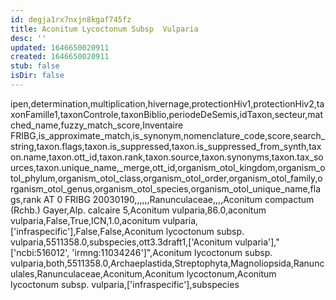 ```yaml
---
id: degja1rx7nxjn8kgaf745fz
title: Aconitum Lycoctonum Subsp  Vulparia
desc: ''
updated: 1646650020911
created: 1646650020911
stub: false
isDir: false
---
```

ipen,determination,multiplication,hivernage,protectionHiv1,protectionHiv2,taxonFamille1,taxonControle,taxonBiblio,periodeDeSemis,idTaxon,secteur,matched_name,fuzzy_match_score,Inventaire FRIBG,is_approximate_match,is_synonym,nomenclature_code,score,search_string,taxon.flags,taxon.is_suppressed,taxon.is_suppressed_from_synth,taxon.name,taxon.ott_id,taxon.rank,taxon.source,taxon.synonyms,taxon.tax_sources,taxon.unique_name,_merge,ott_id,organism_otol_kingdom,organism_otol_phylum,organism_otol_class,organism_otol_order,organism_otol_family,organism_otol_genus,organism_otol_species,organism_otol_unique_name,flags,rank
AT 0 FRIBG 20030190,,,,,,Ranunculaceae,,,,Aconitum compactum (Rchb.) Gayer,Alp. calcaire 5,Aconitum vulparia,86.0,aconitum vulparia,False,True,ICN,1.0,aconitum vulparia,['infraspecific'],False,False,Aconitum lycoctonum subsp. vulparia,5511358.0,subspecies,ott3.3draft1,['Aconitum vulparia'],"['ncbi:516012', 'irmng:11034246']",Aconitum lycoctonum subsp. vulparia,both,5511358.0,Archaeplastida,Streptophyta,Magnoliopsida,Ranunculales,Ranunculaceae,Aconitum,Aconitum lycoctonum,Aconitum lycoctonum subsp. vulparia,['infraspecific'],subspecies
